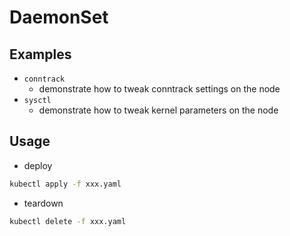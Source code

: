 # DaemonSet

## Examples

* `conntrack`
  * demonstrate how to tweak conntrack settings on the node
* `sysctl`
  * demonstrate how to tweak kernel parameters on the node

## Usage

* deploy

```sh
kubectl apply -f xxx.yaml
```

* teardown

```sh
kubectl delete -f xxx.yaml
```